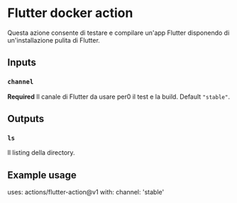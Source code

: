 # Flutter docker action

Questa azione consente di testare e compilare un'app Flutter disponendo di un'installazione pulita di Flutter.

## Inputs

### `channel`

**Required** Il canale di Flutter da usare per0 il test e la build. Default `"stable"`.

## Outputs

### `ls`

Il listing della directory.

## Example usage

uses: actions/flutter-action@v1
with:
  channel: 'stable'
